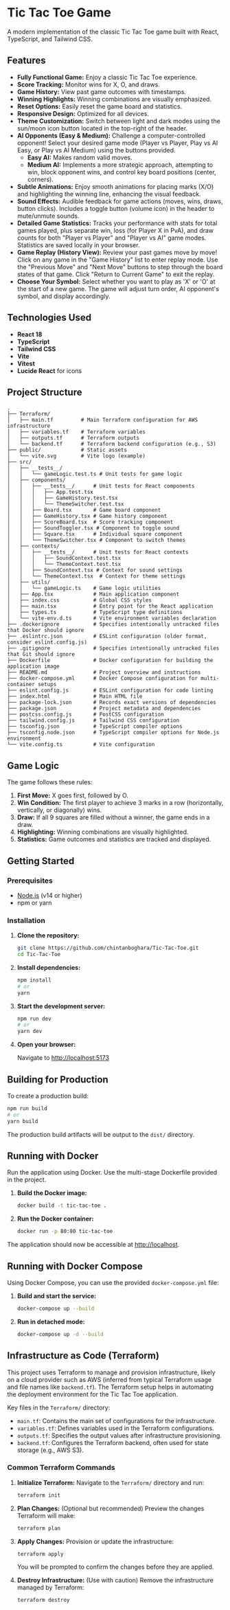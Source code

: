 # Tic Tac Toe Game

A modern implementation of the classic Tic Tac Toe game built with React, TypeScript, and Tailwind CSS.

## Features

- **Fully Functional Game:** Enjoy a classic Tic Tac Toe experience.
- **Score Tracking:** Monitor wins for X, O, and draws.
- **Game History:** View past game outcomes with timestamps.
- **Winning Highlights:** Winning combinations are visually emphasized.
- **Reset Options:** Easily reset the game board and statistics.
- **Responsive Design:** Optimized for all devices.
- **Theme Customization:** Switch between light and dark modes using the sun/moon icon button located in the top-right of the header.
- **AI Opponents (Easy & Medium):** Challenge a computer-controlled opponent! Select your desired game mode (Player vs Player, Play vs AI Easy, or Play vs AI Medium) using the buttons provided.
  - **Easy AI:** Makes random valid moves.
  - **Medium AI:** Implements a more strategic approach, attempting to win, block opponent wins, and control key board positions (center, corners).
- **Subtle Animations:** Enjoy smooth animations for placing marks (X/O) and highlighting the winning line, enhancing the visual feedback.
- **Sound Effects:** Audible feedback for game actions (moves, wins, draws, button clicks). Includes a toggle button (volume icon) in the header to mute/unmute sounds.
- **Detailed Game Statistics:** Tracks your performance with stats for total games played, plus separate win, loss (for Player X in PvA), and draw counts for both "Player vs Player" and "Player vs AI" game modes. Statistics are saved locally in your browser.
- **Game Replay (History View):** Review your past games move by move! Click on any game in the "Game History" list to enter replay mode. Use the "Previous Move" and "Next Move" buttons to step through the board states of that game. Click "Return to Current Game" to exit the replay.
- **Choose Your Symbol:** Select whether you want to play as 'X' or 'O' at the start of a new game. The game will adjust turn order, AI opponent's symbol, and display accordingly.

## Technologies Used

- **React 18**
- **TypeScript**
- **Tailwind CSS**
- **Vite**
- **Vitest**
- **Lucide React** for icons

## Project Structure

```plaintext
.
├── Terraform/
│   ├── main.tf         # Main Terraform configuration for AWS infrastructure
│   ├── variables.tf    # Terraform variables
│   ├── outputs.tf      # Terraform outputs
│   └── backend.tf      # Terraform backend configuration (e.g., S3)
├── public/             # Static assets
│   └── vite.svg        # Vite logo (example)
├── src/
│   ├── __tests__/
│   │   └── gameLogic.test.ts # Unit tests for game logic
│   ├── components/
│   │   ├── __tests__/      # Unit tests for React components
│   │   │   ├── App.test.tsx
│   │   │   ├── GameHistory.test.tsx
│   │   │   └── ThemeSwitcher.test.tsx
│   │   ├── Board.tsx       # Game board component
│   │   ├── GameHistory.tsx # Game history component
│   │   ├── ScoreBoard.tsx  # Score tracking component
│   │   ├── SoundToggler.tsx # Component to toggle sound
│   │   ├── Square.tsx      # Individual square component
│   │   └── ThemeSwitcher.tsx # Component to switch themes
│   ├── contexts/
│   │   ├── __tests__/      # Unit tests for React contexts
│   │   │   ├── SoundContext.test.tsx
│   │   │   └── ThemeContext.test.tsx
│   │   ├── SoundContext.tsx # Context for sound settings
│   │   └── ThemeContext.tsx  # Context for theme settings
│   ├── utils/
│   │   └── gameLogic.ts    # Game logic utilities
│   ├── App.tsx             # Main application component
│   ├── index.css           # Global CSS styles
│   ├── main.tsx            # Entry point for the React application
│   ├── types.ts            # TypeScript type definitions
│   └── vite-env.d.ts       # Vite environment variables declaration
├── .dockerignore           # Specifies intentionally untracked files that Docker should ignore
├── .eslintrc.json          # ESLint configuration (older format, consider eslint.config.js)
├── .gitignore              # Specifies intentionally untracked files that Git should ignore
├── Dockerfile              # Docker configuration for building the application image
├── README.md               # Project overview and instructions
├── docker-compose.yml      # Docker Compose configuration for multi-container setups
├── eslint.config.js        # ESLint configuration for code linting
├── index.html              # Main HTML file
├── package-lock.json       # Records exact versions of dependencies
├── package.json            # Project metadata and dependencies
├── postcss.config.js       # PostCSS configuration
├── tailwind.config.js      # Tailwind CSS configuration
├── tsconfig.json           # TypeScript compiler options
├── tsconfig.node.json      # TypeScript compiler options for Node.js environment
└── vite.config.ts          # Vite configuration
```

## Game Logic

The game follows these rules:

1. **First Move:** X goes first, followed by O.
2. **Win Condition:** The first player to achieve 3 marks in a row (horizontally, vertically, or diagonally) wins.
3. **Draw:** If all 9 squares are filled without a winner, the game ends in a draw.
4. **Highlighting:** Winning combinations are visually highlighted.
5. **Statistics:** Game outcomes and statistics are tracked and displayed.

## Getting Started

### Prerequisites

- [Node.js](https://nodejs.org/) (v14 or higher)
- npm or yarn

### Installation

1. **Clone the repository:**

   ```bash
   git clone https://github.com/chintanboghara/Tic-Tac-Toe.git
   cd Tic-Tac-Toe
   ```

2. **Install dependencies:**

   ```bash
   npm install
   # or
   yarn
   ```

3. **Start the development server:**

   ```bash
   npm run dev
   # or
   yarn dev
   ```

4. **Open your browser:**

   Navigate to [http://localhost:5173](http://localhost:5173)

## Building for Production

To create a production build:

```bash
npm run build
# or
yarn build
```

The production build artifacts will be output to the `dist/` directory.

## Running with Docker

Run the application using Docker. Use the multi-stage Dockerfile provided in the project.

1. **Build the Docker image:**

   ```bash
   docker build -t tic-tac-toe .
   ```

2. **Run the Docker container:**

   ```bash
   docker run -p 80:80 tic-tac-toe
   ```

The application should now be accessible at [http://localhost](http://localhost).

## Running with Docker Compose

Using Docker Compose, you can use the provided `docker-compose.yml` file:

1. **Build and start the service:**

   ```bash
   docker-compose up --build
   ```

2. **Run in detached mode:**

   ```bash
   docker-compose up -d --build
   ```

## Infrastructure as Code (Terraform)

This project uses Terraform to manage and provision infrastructure, likely on a cloud provider such as AWS (inferred from typical Terraform usage and file names like `backend.tf`). The Terraform setup helps in automating the deployment environment for the Tic Tac Toe application.

Key files in the `Terraform/` directory:
- `main.tf`: Contains the main set of configurations for the infrastructure.
- `variables.tf`: Defines variables used in the Terraform configurations.
- `outputs.tf`: Specifies the output values after infrastructure provisioning.
- `backend.tf`: Configures the Terraform backend, often used for state storage (e.g., AWS S3).

### Common Terraform Commands

1.  **Initialize Terraform:**
    Navigate to the `Terraform/` directory and run:
    ```bash
    terraform init
    ```

2.  **Plan Changes:**
    (Optional but recommended) Preview the changes Terraform will make:
    ```bash
    terraform plan
    ```

3.  **Apply Changes:**
    Provision or update the infrastructure:
    ```bash
    terraform apply
    ```
    You will be prompted to confirm the changes before they are applied.

4.  **Destroy Infrastructure:**
    (Use with caution) Remove the infrastructure managed by Terraform:
    ```bash
    terraform destroy
    ```
